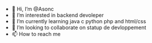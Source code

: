 - 👋 Hi, I’m @Asonc
- 👀 I’m interested in backend devoleper
- 🌱 I’m currently learning java c python php and html/css
- 💞️ I’m looking to collaborate on statup de devloppement
- 📫 How to reach me 

<!---
Asonc/Asonc is a ✨ special ✨ repository because its `README.md` (this file) appears on your GitHub profile.
You can click the Preview link to take a look at your changes.
--->

